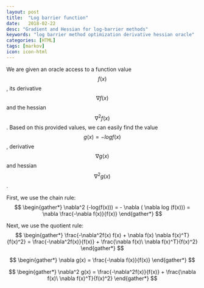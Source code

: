 ```yaml
---
layout: post
title:  "Log barrier function"
date:   2018-02-22
desc: "Gradient and Hessian for log-barrier methods"
keywords: "log barrier method optimization derivative hessian oracle"
categories: [HTML]
tags: [markov]
icon: icon-html
---
```


We are given an oracle access to a function value $$f(x)$$, its derivative $$\nabla f(x)$$ and the hessian $$\nabla^2 f(x)$$. Based on this provided values, we can easily find the value $$g(x) = - log f(x) $$, derivative $$\nabla g(x)$$ and hessian $$\nabla^2 g(x)$$.

First, we use the chain rule:
$$
\begin{gather*}
  \nabla^2 (-log(f(x))) = - \nabla ( \nabla log (f(x))) = \nabla \frac{-\nabla f(x)}{f(x)}
\end{gather*}
$$

Next, we use the quotient rule:
$$
\begin{gather*}
  \frac{-\nabla^2f(x) f(x) + \nabla f(x) \nabla f(x)^T}{f(x)^2} =
  \frac{-\nabla^2f(x)}{f(x)} + \frac{\nabla f(x)\ \nabla f(x)^T}{f(x)^2}
\end{gather*}
$$

$$
\begin{gather*}
\nabla g(x) = \frac{-\nabla f(x)}{f(x)}
\end{gather*}
$$

$$
\begin{gather*}
\nabla^2 g(x) = \frac{-\nabla^2f(x)}{f(x)} + \frac{\nabla f(x)\ \nabla f(x)^T}{f(x)^2}
\end{gather*}
$$